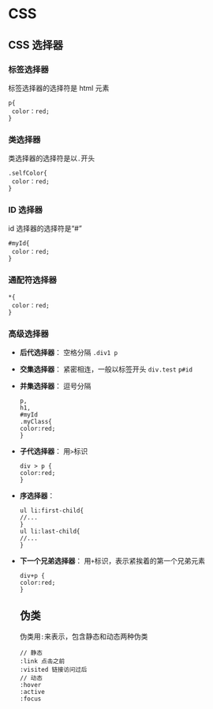 # CSS

## CSS 选择器

### 标签选择器

标签选择器的选择符是 html 元素

```
p{
 color：red;
}
```

### 类选择器

类选择器的选择符是以`.`开头

```
.selfColor{
 color：red;
}
```



### ID 选择器

id 选择器的选择符是“#”

```
#myId{
 color：red;
}
```

### 通配符选择器

```
*{
 color：red;
}
```

### 高级选择器

-   **后代选择器**： 空格分隔 `.div1 p`

-   **交集选择器**： 紧密相连，一般以标签开头 `div.test` `p#id`

-   **并集选择器**： 逗号分隔

    ```
    p,
    h1,
    #myId
    .myClass{
    color:red;
    }
    ```

-   **子代选择器**： 用`>`标识

    ```
    div > p {
    color:red;
    }
    ```

-   **序选择器**：

    ```
    ul li:first-child{
    //...
    }
    ul li:last-child{
    //...
    }
    ```

-   **下一个兄弟选择器**： 用`+`标识，表示紧挨着的第一个兄弟元素

    ```
    div+p {
    color:red;
    }
    ```

    ## 伪类

    伪类用`:`来表示，包含静态和动态两种伪类

    ```
    // 静态
    :link 点击之前
    :visited 链接访问过后
    // 动态
    :hover
    :active
    :focus
    ```

    ##
